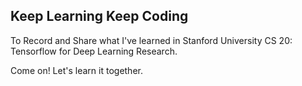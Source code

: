 ## Keep Learning Keep Coding
To Record and Share what I've learned in Stanford University CS 20: Tensorflow for Deep Learning Research.

Come on! Let's learn it together.
